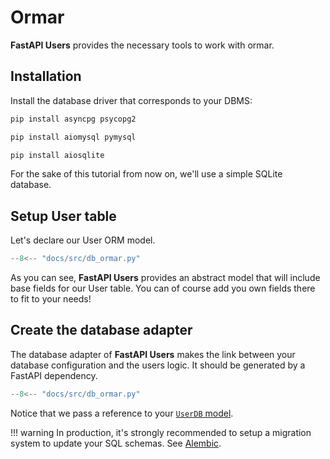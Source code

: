 # Ormar

**FastAPI Users** provides the necessary tools to work with ormar.

## Installation

Install the database driver that corresponds to your DBMS:

```sh
pip install asyncpg psycopg2
```

```sh
pip install aiomysql pymysql
```

```sh
pip install aiosqlite
```

For the sake of this tutorial from now on, we'll use a simple SQLite database.

## Setup User table

Let's declare our User ORM model.

```py hl_lines="12-16"
--8<-- "docs/src/db_ormar.py"
```

As you can see, **FastAPI Users** provides an abstract model that will
include base fields for our User table. You can of course add you own fields
there to fit to your needs!

## Create the database adapter

The database adapter of **FastAPI Users** makes the link between your
database configuration and the users logic. It should be generated by a FastAPI dependency.

```py hl_lines="23-24"
--8<-- "docs/src/db_ormar.py"
```

Notice that we pass a reference to your [`UserDB` model](../models.md).

!!! warning
    In production, it's strongly recommended to setup a migration system to
    update your SQL schemas. See
    [Alembic](https://alembic.sqlalchemy.org/en/latest/).
